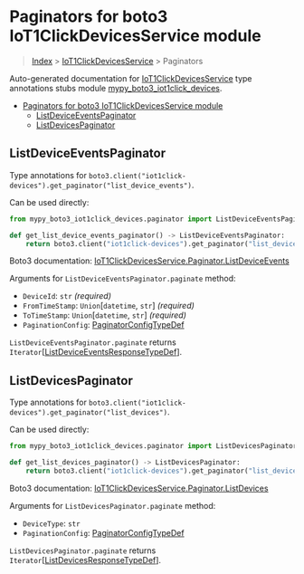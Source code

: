 # Paginators for boto3 IoT1ClickDevicesService module

> [Index](..) > [IoT1ClickDevicesService](.) > Paginators

Auto-generated documentation for
[IoT1ClickDevicesService](https://boto3.amazonaws.com/v1/documentation/api/latest/reference/services/iot1click-devices.html#IoT1ClickDevicesService)
type annotations stubs module
[mypy_boto3_iot1click_devices](https://pypi.org/project/mypy-boto3-iot1click-devices/).

- [Paginators for boto3 IoT1ClickDevicesService module](#paginators-for-boto3-iot1clickdevicesservice-module)
  - [ListDeviceEventsPaginator](#listdeviceeventspaginator)
  - [ListDevicesPaginator](#listdevicespaginator)

## ListDeviceEventsPaginator

Type annotations for
`boto3.client("iot1click-devices").get_paginator("list_device_events")`.

Can be used directly:

```python
from mypy_boto3_iot1click_devices.paginator import ListDeviceEventsPaginator

def get_list_device_events_paginator() -> ListDeviceEventsPaginator:
    return boto3.client("iot1click-devices").get_paginator("list_device_events")
```

Boto3 documentation:
[IoT1ClickDevicesService.Paginator.ListDeviceEvents](https://boto3.amazonaws.com/v1/documentation/api/latest/reference/services/iot1click-devices.html#IoT1ClickDevicesService.Paginator.ListDeviceEvents)

Arguments for `ListDeviceEventsPaginator.paginate` method:

- `DeviceId`: `str` *(required)*
- `FromTimeStamp`: `Union`\[`datetime`, `str`\] *(required)*
- `ToTimeStamp`: `Union`\[`datetime`, `str`\] *(required)*
- `PaginationConfig`:
  [PaginatorConfigTypeDef](./type_defs.md#paginatorconfigtypedef)

`ListDeviceEventsPaginator.paginate` returns
`Iterator`\[[ListDeviceEventsResponseTypeDef](./type_defs.md#listdeviceeventsresponsetypedef)\].

## ListDevicesPaginator

Type annotations for
`boto3.client("iot1click-devices").get_paginator("list_devices")`.

Can be used directly:

```python
from mypy_boto3_iot1click_devices.paginator import ListDevicesPaginator

def get_list_devices_paginator() -> ListDevicesPaginator:
    return boto3.client("iot1click-devices").get_paginator("list_devices")
```

Boto3 documentation:
[IoT1ClickDevicesService.Paginator.ListDevices](https://boto3.amazonaws.com/v1/documentation/api/latest/reference/services/iot1click-devices.html#IoT1ClickDevicesService.Paginator.ListDevices)

Arguments for `ListDevicesPaginator.paginate` method:

- `DeviceType`: `str`
- `PaginationConfig`:
  [PaginatorConfigTypeDef](./type_defs.md#paginatorconfigtypedef)

`ListDevicesPaginator.paginate` returns
`Iterator`\[[ListDevicesResponseTypeDef](./type_defs.md#listdevicesresponsetypedef)\].
